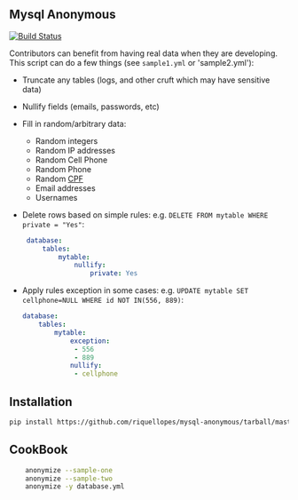 ## Mysql Anonymous

[![Build Status](https://travis-ci.org/riquellopes/mysql-anonymous.svg?branch=master)](https://travis-ci.org/riquellopes/mysql-anonymous)

Contributors can benefit from having real data when they are
developing.  This script can do a few things (see `sample1.yml` or 'sample2.yml'):

* Truncate any tables (logs, and other cruft which may have sensitive data)
* Nullify fields (emails, passwords, etc)
* Fill in random/arbitrary data:
    * Random integers
    * Random IP addresses
    * Random Cell Phone
    * Random Phone
    * Random [CPF](https://pt.wikipedia.org/wiki/Cadastro_de_pessoas_f%C3%ADsicas)
    * Email addresses
    * Usernames
* Delete rows based on simple rules:  e.g.
  ``DELETE FROM mytable WHERE private = "Yes"``:

   ```yml
    database:
        tables:
            mytable:
                nullify:
                    private: Yes
    ```

* Apply rules exception in some cases: e.g.
  ``UPDATE mytable SET cellphone=NULL WHERE id NOT IN(556, 889)``:

  ```yml
  database:
      tables:
          mytable:
              exception:
               - 556
               - 889
              nullify:
               - cellphone
  ```

Installation
------------
```sh
pip install https://github.com/riquellopes/mysql-anonymous/tarball/master
```
CookBook
--------
```sh
    anonymize --sample-one
    anonymize --sample-two
    anonymize -y database.yml
```
